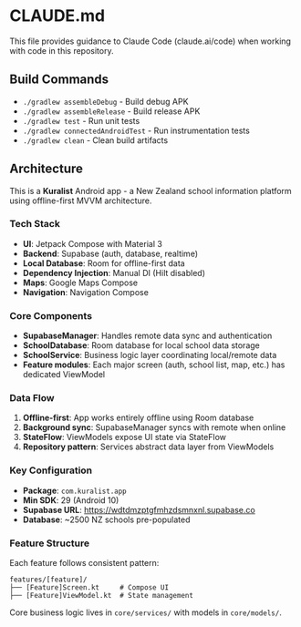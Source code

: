 # CLAUDE.md

This file provides guidance to Claude Code (claude.ai/code) when working with code in this repository.

## Build Commands

- `./gradlew assembleDebug` - Build debug APK
- `./gradlew assembleRelease` - Build release APK  
- `./gradlew test` - Run unit tests
- `./gradlew connectedAndroidTest` - Run instrumentation tests
- `./gradlew clean` - Clean build artifacts

## Architecture

This is a **Kuralist** Android app - a New Zealand school information platform using offline-first MVVM architecture.

### Tech Stack
- **UI**: Jetpack Compose with Material 3
- **Backend**: Supabase (auth, database, realtime)
- **Local Database**: Room for offline-first data
- **Dependency Injection**: Manual DI (Hilt disabled)
- **Maps**: Google Maps Compose
- **Navigation**: Navigation Compose

### Core Components
- **SupabaseManager**: Handles remote data sync and authentication
- **SchoolDatabase**: Room database for local school data storage  
- **SchoolService**: Business logic layer coordinating local/remote data
- **Feature modules**: Each major screen (auth, school list, map, etc.) has dedicated ViewModel

### Data Flow
1. **Offline-first**: App works entirely offline using Room database
2. **Background sync**: SupabaseManager syncs with remote when online
3. **StateFlow**: ViewModels expose UI state via StateFlow
4. **Repository pattern**: Services abstract data layer from ViewModels

### Key Configuration
- **Package**: `com.kuralist.app`
- **Min SDK**: 29 (Android 10)
- **Supabase URL**: https://wdtdmzptgfmhzdsmnxnl.supabase.co
- **Database**: ~2500 NZ schools pre-populated

### Feature Structure
Each feature follows consistent pattern:
```
features/[feature]/
├── [Feature]Screen.kt     # Compose UI
├── [Feature]ViewModel.kt  # State management
```

Core business logic lives in `core/services/` with models in `core/models/`.
